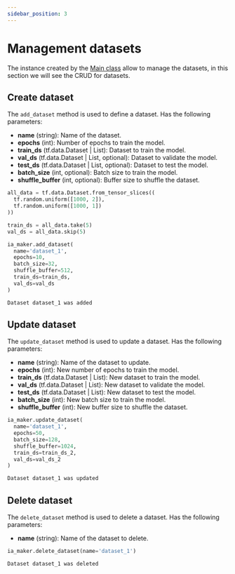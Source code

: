 ```yaml
---
sidebar_position: 3
---
```


# Management datasets

The instance created by the [Main class](./main-class) allow to manage the datasets, in this section we will see the CRUD for datasets.

## Create dataset

The `add_dataset` method is used to define a dataset. Has the following parameters:

- **name** (string): Name of the dataset.
- **epochs** (int): Number of epochs to train the model.
- **train_ds** (tf.data.Dataset | List): Dataset to train the model.
- **val_ds** (tf.data.Dataset | List, optional): Dataset to validate the model.
- **test_ds** (tf.data.Dataset | List, optional): Dataset to test the model.
- **batch_size** (int, optional): Batch size to train the model.
- **shuffle_buffer** (int, optional): Buffer size to shuffle the dataset.

```python title=Example
all_data = tf.data.Dataset.from_tensor_slices((
  tf.random.uniform([1000, 2]),
  tf.random.uniform([1000, 1])
))

train_ds = all_data.take(5)
val_ds = all_data.skip(5)

ia_maker.add_dataset(
  name='dataset_1',
  epochs=10,
  batch_size=32,
  shuffle_buffer=512,
  train_ds=train_ds,
  val_ds=val_ds
)
```

```bash title=Output
Dataset dataset_1 was added
```

## Update dataset

The `update_dataset` method is used to update a dataset. Has the following parameters:

- **name** (string): Name of the dataset to update.
- **epochs** (int): New number of epochs to train the model.
- **train_ds** (tf.data.Dataset | List): New dataset to train the model.
- **val_ds** (tf.data.Dataset | List): New dataset to validate the model.
- **test_ds** (tf.data.Dataset | List): New dataset to test the model.
- **batch_size** (int): New batch size to train the model.
- **shuffle_buffer** (int): New buffer size to shuffle the dataset.

```python title=Example
ia_maker.update_dataset(
  name='dataset_1',
  epochs=50,
  batch_size=128,
  shuffle_buffer=1024,
  train_ds=train_ds_2,
  val_ds=val_ds_2
)
```

```bash title=Output
Dataset dataset_1 was updated
```

## Delete dataset

The `delete_dataset` method is used to delete a dataset. Has the following parameters:

- **name** (string): Name of the dataset to delete.

```python title=Example
ia_maker.delete_dataset(name='dataset_1')
```

```bash title=Output
Dataset dataset_1 was deleted
```

